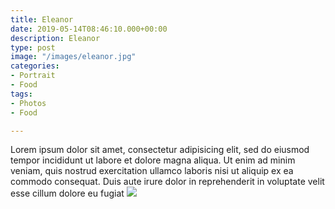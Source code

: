 ```yaml
---
title: Eleanor
date: 2019-05-14T08:46:10.000+00:00
description: Eleanor
type: post
image: "/images/eleanor.jpg"
categories:
- Portrait
- Food
tags:
- Photos
- Food

---
```

Lorem ipsum dolor sit amet, consectetur adipisicing elit, sed do eiusmod tempor incididunt ut labore et
dolore magna aliqua. Ut enim ad minim veniam, quis nostrud exercitation ullamco laboris nisi ut aliquip ex
ea commodo consequat. Duis aute irure dolor in reprehenderit in voluptate velit esse cillum dolore eu fugiat
![](/images/daviescol-children14x14each.jpg)